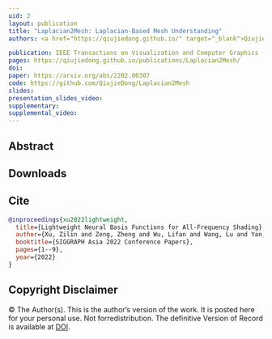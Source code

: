 ```yaml
---
uid: 2
layout: publication
title: "Laplacian2Mesh: Laplacian-Based Mesh Understanding"
authors: <a href="https://qiujiedong.github.io/" target="_blank">Qiujie Dong</a>, <b>Zixiong Wang</b>, <a href="https://manyili12345.github.io/">Manyi Li</a>, Junjie Gao, Shuangmin Chen, Zhenyu Shu, <a href="http://irc.cs.sdu.edu.cn/~shiqing/index.html" target="_blank">Shiqing Xin</a>, <a href="http://irc.cs.sdu.edu.cn/~chtu/index.html" target="_blank">Changhe Tu</a>, <a href="https://engineering.tamu.edu/cse/profiles/Wang-Wenping.html" target="_blank">Wenping Wang</a>

publication: IEEE Transactions on Visualization and Computer Graphics (TVCG)
pages: https://qiujiedong.github.io/publications/Laplacian2Mesh/
doi: 
paper: https://arxiv.org/abs/2202.00307
code: https://github.com/QiujieDong/Laplacian2Mesh
slides:
presentation_slides_video:
supplementary:
supplemental_video:
---
```


## Abstract

[//]: # (Basis functions provide both the abilities for compact representation and the properties for efficient computation. Therefore, they are pervasively used in rendering to perform all-frequency shading. However, common basis functions, including spherical harmonics &#40;SH&#41;, wavelets, and spherical Gaussians &#40;SG&#41; all have their own limitations, such as low-frequency for SH, not rotationally invariant for wavelets, and no multiple product support for SG. In this paper, we present neural basis functions, an implicit and data-driven set of basis functions that circumvents the limitations with all desired properties. We first introduce a representation neural network that takes any general 2D spherical function &#40;e.g. environment lighting, BRDF, and visibility&#41; as input and projects it onto the latent space as coefficients of our neural basis functions. Then, we design several lightweight neural networks that perform different types of computation, giving our basis functions different computational properties such as double/triple product integrals and rotations. We demonstrate the practicality of our neural basis functions by integrating them into all-frequency shading applications, showing that our method not only achieves a compression rate of 0.39% and 10×-40× better performance than wavelets at equal quality, but also renders all-frequency lighting effects in real-time without the aforementioned limitations from classic basis functions.)

## Downloads

[//]: # ([Paper &#40;23MB&#41;]&#40;{{page.paper}}&#41;{: .btn .btn--primary})
[//]: # ([Supplementary &#40;22MB&#41;]&#40;{{page.supplemental_video}}&#41;{: .btn .btn--primary})

## Cite

```bib
@inproceedings{xu2022lightweight,
  title={Lightweight Neural Basis Functions for All-Frequency Shading},
  author={Xu, Zilin and Zeng, Zheng and Wu, Lifan and Wang, Lu and Yan, Ling-Qi},
  booktitle={SIGGRAPH Asia 2022 Conference Papers},
  pages={1--9},
  year={2022}
}
```
## Copyright Disclaimer
© The Author(s). This is the author’s version of the work. It is posted here for your personal use. Not forredistribution. The definitive Version of Record is available at <a href="{{page.doi}}">DOI</a>.
